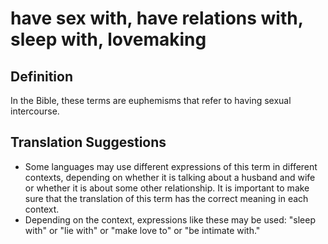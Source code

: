 # have sex with, have relations with, sleep with, lovemaking

## Definition

In the Bible, these terms are euphemisms that refer to having sexual intercourse.

## Translation Suggestions



* Some languages may use different expressions of this term in different contexts, depending on whether it is talking about a husband and wife or whether it is about some other relationship. It is important to make sure that the translation of this term has the correct meaning in each context.
* Depending on the context, expressions like these may be used: "sleep with" or "lie with" or "make love to" or "be intimate with."